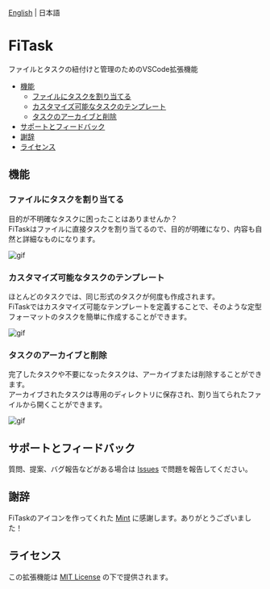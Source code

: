 [English](README.md) | 日本語

# FiTask

ファイルとタスクの紐付けと管理のためのVSCode拡張機能

- [機能](#機能)
  - [ファイルにタスクを割り当てる](#ファイルにタスクを割り当てる)
  - [カスタマイズ可能なタスクのテンプレート](#カスタマイズ可能なタスクのテンプレート)
  - [タスクのアーカイブと削除](#タスクのアーカイブと削除)
- [サポートとフィードバック](#サポートとフィードバック)
- [謝辞](#謝辞)
- [ライセンス](#ライセンス)

## 機能

### ファイルにタスクを割り当てる
目的が不明確なタスクに困ったことはありませんか？  
FiTaskはファイルに直接タスクを割り当てるので、目的が明確になり、内容も自然と詳細なものになります。

![gif](images/newTask.gif)

### カスタマイズ可能なタスクのテンプレート
ほとんどのタスクでは、同じ形式のタスクが何度も作成されます。  
FiTaskではカスタマイズ可能なテンプレートを定義することで、そのような定型フォーマットのタスクを簡単に作成することができます。

![gif](images/taskTemplates.gif)

### タスクのアーカイブと削除
完了したタスクや不要になったタスクは、アーカイブまたは削除することができます。  
アーカイブされたタスクは専用のディレクトリに保存され、割り当てられたファイルから開くことができます。

![gif](images/archivingAndDeleting.gif)

## サポートとフィードバック
質問、提案、バグ報告などがある場合は [Issues](https://github.com/rarula/FiTask/issues) で問題を報告してください。

## 謝辞
FiTaskのアイコンを作ってくれた [Mint](https://twitter.com/ShunjuMint) に感謝します。ありがとうございました！

## ライセンス
この拡張機能は [MIT License](LICENSE) の下で提供されます。
